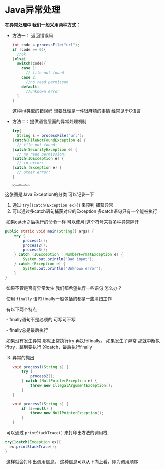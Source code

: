 # Java异常处理

**在异常处理中 我们一般采用两种方式：**

- 方法一： 返回错误码

  ```java
  int code = processFile("url");
  if (code == 0){
    //ok
  }else{
    switch(code){
      case 1:
        // file not found
      case 2:
        //no read permisson
      default:
        //unknown error
    }
  }
  ```

  这种int类型的错误码 想要处理是一件很麻烦的事情 经常见于C语言

- 方法二：提供语言层面的异常处理机制

  ```java
  try{
    String s = processFile("url");
  }catch(FileNotFoundException e) {
    // file not found:
  }catch(SecurityException e) {
    // no read permission:
  }catch(IOException e) {
    // io error:
  }catch (Exception e) {
    // other error:
  }
  ```

  <img src="https://s3.bmp.ovh/imgs/2022/10/08/fb196d492dc385c2.png" alt="javaClassError" style="zoom: 50%;" />

这张图是Java Exception的分类 可以记录一下

1. 通过 `try{}catch(Exception ex){}` 来预判 捕获异常
2. 可以通过多catch语句捕获对应的Exception 多catch语句只有一个能被执行

​		如果catch之后执行的命令一样 可以使用`|`这个符号来将多种异常隔开

```java
public static void main(String[] args) {
    try {
        process1();
        process2();
        process3();
    } catch (IOException | NumberFormatException e) { 
        System.out.println("Bad input");
    } catch (Exception e) {
        System.out.println("Unknown error");
    }
}
```



​		如果不管是否有异常发生 我们都希望执行一些语句 怎么办？

​		使用 `finally` 语句 finally一般包括的都是一些清扫工作

​		有以下两个特点

​		        - finally语句不是必须的 可写可不写

​				- finally总是最后执行

​		如果没有发生异常 那就正常执行try 再执行finally。 如果发生了异常 那就中断执行try，跳到要执行		的catch，最后执行finally

3. 异常的抛出

   ```java
   void process1(String s) {
       try {
           process2();
       } catch (NullPointerException e) {
           throw new IllegalArgumentException();
       }
   }
   
   void process2(String s) {
       if (s==null) {
           throw new NullPointerException();
       }
   }
   ```

​		可以通过 `printStackTrace()` 来打印出方法的调用栈

```java
try{}catch(Exception ex){
  ex.printStackTrace();
}
```

​		这样就会打印出调用信息。 这种信息可以从下向上看，即为调用顺序

